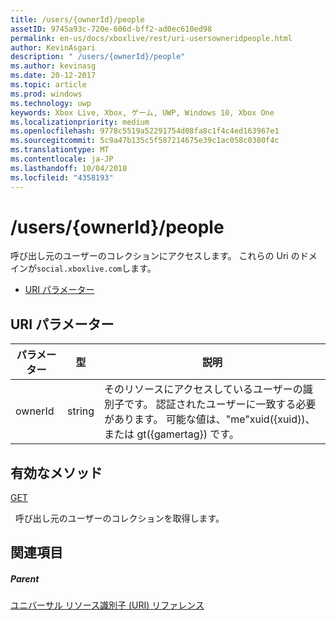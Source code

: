 ```yaml
---
title: /users/{ownerId}/people
assetID: 9745a93c-720e-606d-bff2-ad0ec610ed98
permalink: en-us/docs/xboxlive/rest/uri-usersowneridpeople.html
author: KevinAsgari
description: " /users/{ownerId}/people"
ms.author: kevinasg
ms.date: 20-12-2017
ms.topic: article
ms.prod: windows
ms.technology: uwp
keywords: Xbox Live, Xbox, ゲーム, UWP, Windows 10, Xbox One
ms.localizationpriority: medium
ms.openlocfilehash: 9778c5519a52291754d08fa8c1f4c4ed163967e1
ms.sourcegitcommit: 5c9a47b135c5f587214675e39c1ac058c0380f4c
ms.translationtype: MT
ms.contentlocale: ja-JP
ms.lasthandoff: 10/04/2018
ms.locfileid: "4358193"
---
```

# <a name="usersowneridpeople"></a>/users/{ownerId}/people
呼び出し元のユーザーのコレクションにアクセスします。 これらの Uri のドメインが`social.xboxlive.com`します。
 
  * [URI パラメーター](#ID4EV)
 
<a id="ID4EV"></a>

 
## <a name="uri-parameters"></a>URI パラメーター
 
| パラメーター| 型| 説明| 
| --- | --- | --- | 
| ownerId| string| そのリソースにアクセスしているユーザーの識別子です。 認証されたユーザーに一致する必要があります。 可能な値は、"me"xuid({xuid})、または gt({gamertag}) です。| 
  
<a id="ID4EOB"></a>

 
## <a name="valid-methods"></a>有効なメソッド

[GET](uri-usersowneridpeopleget.md)

&nbsp;&nbsp;呼び出し元のユーザーのコレクションを取得します。
 
<a id="ID4EYB"></a>

 
## <a name="see-also"></a>関連項目
 
<a id="ID4E1B"></a>

 
##### <a name="parent"></a>Parent 

[ユニバーサル リソース識別子 (URI) リファレンス](../atoc-xboxlivews-reference-uris.md)

   